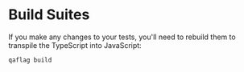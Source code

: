 # Build Suites

If you make any changes to your tests, you'll need to rebuild them to transpile the TypeScript into JavaScript:

```bash
qaflag build
```
